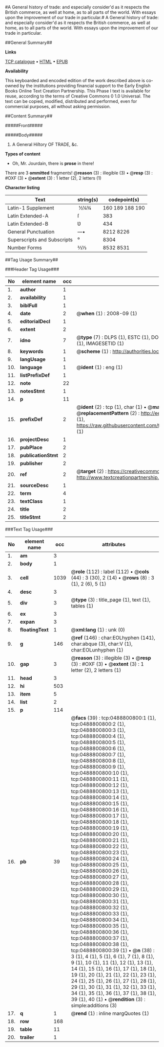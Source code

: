 #A General history of trade: and especially consider'd as it respects the British commerce, as well at home, as to all parts of the world. With essays upon the improvement of our trade in particular.#
A General history of trade: and especially consider'd as it respects the British commerce, as well at home, as to all parts of the world. With essays upon the improvement of our trade in particular.

##General Summary##

**Links**

[TCP catalogue](http://www.ota.ox.ac.uk/tcp/)  • 
[HTML](http://tei.it.ox.ac.uk/tcp/Texts-HTML/free/004/004904556.html)  • 
[EPUB](http://tei.it.ox.ac.uk/tcp/Texts-EPUB/free/004/004904556.epub)

**Availability**

This keyboarded and encoded edition of the
	       work described above is co-owned by the institutions
	       providing financial support to the Early English Books
	       Online Text Creation Partnership. This Phase I text is
	       available for reuse, according to the terms of Creative
	       Commons 0 1.0 Universal. The text can be copied,
	       modified, distributed and performed, even for
	       commercial purposes, all without asking permission.


##Content Summary##

#####Front#####

#####Body#####

1. A General Hiſtory OF TRADE, &c.

**Types of content**

  * Oh, Mr. Jourdain, there is **prose** in there!

There are 3 **ommitted** fragments! 
 @__reason__ (3) : illegible (3)  •  @__resp__ (3) : #OXF (3)  •  @__extent__ (3) : 1 letter (2), 2 letters (1)

**Character listing**


|Text|string(s)|codepoint(s)|
|---|---|---|
|Latin-1 Supplement| ½¼¾|160 189 188 190|
|Latin Extended-A|ſ|383|
|Latin Extended-B|Ʋ|434|
|General Punctuation|—•|8212 8226|
|Superscripts             and Subscripts|⁰|8304|
|Number Forms|⅔⅓|8532 8531|

##Tag Usage Summary##

###Header Tag Usage###

|No|element name|occ|attributes|
|---|---|---|---|
|1.|__author__|1||
|2.|__availability__|1||
|3.|__biblFull__|1||
|4.|__date__|2| @__when__ (1) : 2008-09 (1)|
|5.|__editorialDecl__|1||
|6.|__extent__|2||
|7.|__idno__|7| @__type__ (7) : DLPS (1), ESTC (1), DOCNO (1), TCP (1), GALEDOCNO (1), CONTENTSET (1), IMAGESETID (1)|
|8.|__keywords__|1| @__scheme__ (1) : http://authorities.loc.gov/ (1)|
|9.|__langUsage__|1||
|10.|__language__|1| @__ident__ (1) : eng (1)|
|11.|__listPrefixDef__|1||
|12.|__note__|22||
|13.|__notesStmt__|1||
|14.|__p__|11||
|15.|__prefixDef__|2| @__ident__ (2) : tcp (1), char (1)  •  @__matchPattern__ (2) : ([0-9\-]+):([0-9IVX]+) (1), (.+) (1)  •  @__replacementPattern__ (2) : http://eebo.chadwyck.com/downloadtiff?vid=$1&page=$2 (1), https://raw.githubusercontent.com/textcreationpartnership/Texts/master/tcpchars.xml#$1 (1)|
|16.|__projectDesc__|1||
|17.|__pubPlace__|2||
|18.|__publicationStmt__|2||
|19.|__publisher__|2||
|20.|__ref__|2| @__target__ (2) : https://creativecommons.org/publicdomain/zero/1.0/ (1), http://www.textcreationpartnership.org/docs/. (1)|
|21.|__sourceDesc__|1||
|22.|__term__|4||
|23.|__textClass__|1||
|24.|__title__|2||
|25.|__titleStmt__|2||


###Text Tag Usage###

|No|element name|occ|attributes|
|---|---|---|---|
|1.|__am__|3||
|2.|__body__|1||
|3.|__cell__|1039| @__role__ (112) : label (112)  •  @__cols__ (44) : 3 (30), 2 (14)  •  @__rows__ (8) : 3 (1), 2 (6), 5 (1)|
|4.|__desc__|3||
|5.|__div__|3| @__type__ (3) : title_page (1), text (1), tables (1)|
|6.|__ex__|3||
|7.|__expan__|3||
|8.|__floatingText__|1| @__xml:lang__ (1) : unk (0)|
|9.|__g__|146| @__ref__ (146) : char:EOLhyphen (141), char:abque (3), char:V (1), char:EOLunhyphen (1)|
|10.|__gap__|3| @__reason__ (3) : illegible (3)  •  @__resp__ (3) : #OXF (3)  •  @__extent__ (3) : 1 letter (2), 2 letters (1)|
|11.|__head__|3||
|12.|__hi__|503||
|13.|__item__|5||
|14.|__list__|2||
|15.|__p__|114||
|16.|__pb__|39| @__facs__ (39) : tcp:0488800800:1 (1), tcp:0488800800:2 (1), tcp:0488800800:3 (1), tcp:0488800800:4 (1), tcp:0488800800:5 (1), tcp:0488800800:6 (1), tcp:0488800800:7 (1), tcp:0488800800:8 (1), tcp:0488800800:9 (1), tcp:0488800800:10 (1), tcp:0488800800:11 (1), tcp:0488800800:12 (1), tcp:0488800800:13 (1), tcp:0488800800:14 (1), tcp:0488800800:15 (1), tcp:0488800800:16 (1), tcp:0488800800:17 (1), tcp:0488800800:18 (1), tcp:0488800800:19 (1), tcp:0488800800:20 (1), tcp:0488800800:21 (1), tcp:0488800800:22 (1), tcp:0488800800:23 (1), tcp:0488800800:24 (1), tcp:0488800800:25 (1), tcp:0488800800:26 (1), tcp:0488800800:27 (1), tcp:0488800800:28 (1), tcp:0488800800:29 (1), tcp:0488800800:30 (1), tcp:0488800800:31 (1), tcp:0488800800:32 (1), tcp:0488800800:33 (1), tcp:0488800800:34 (1), tcp:0488800800:35 (1), tcp:0488800800:36 (1), tcp:0488800800:37 (1), tcp:0488800800:38 (1), tcp:0488800800:39 (1)  •  @__n__ (38) : 3 (1), 4 (1), 5 (1), 6 (1), 7 (1), 8 (1), 9 (1), 10 (1), 11 (1), 12 (1), 13 (1), 14 (1), 15 (1), 16 (1), 17 (1), 18 (1), 19 (1), 20 (1), 21 (1), 22 (1), 23 (1), 24 (1), 25 (1), 26 (1), 27 (1), 28 (1), 29 (1), 30 (1), 31 (1), 32 (1), 33 (1), 34 (1), 35 (1), 36 (1), 37 (1), 38 (1), 39 (1), 40 (1)  •  @__rendition__ (3) : simple:additions (3)|
|17.|__q__|1| @__rend__ (1) : inline margQuotes (1)|
|18.|__row__|168||
|19.|__table__|11||
|20.|__trailer__|1||

